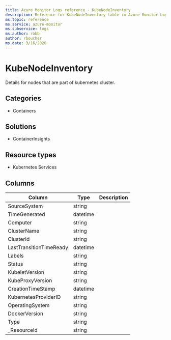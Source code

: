 ```yaml
---
title: Azure Monitor Logs reference - KubeNodeInventory
description: Reference for KubeNodeInventory table in Azure Monitor Logs.
ms.topic: reference
ms.service: azure-monitor
ms.subservice: logs
ms.author: robb
author: rboucher
ms.date: 3/16/2020
---
```


# KubeNodeInventory

 Details for nodes that are part of kubernetes cluster.

## Categories

- Containers
## Solutions

- ContainerInsights
## Resource types

- Kubernetes Services




## Columns

|Column|Type|Description|
|---|---|---|
|SourceSystem|string||
|TimeGenerated|datetime||
|Computer|string||
|ClusterName|string||
|ClusterId|string||
|LastTransitionTimeReady|datetime||
|Labels|string||
|Status|string||
|KubeletVersion|string||
|KubeProxyVersion|string||
|CreationTimeStamp|datetime||
|KubernetesProviderID|string||
|OperatingSystem|string||
|DockerVersion|string||
|Type|string||
|_ResourceId|string||

